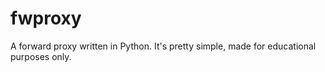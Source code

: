 # fwproxy
A forward proxy written in Python. It's pretty simple, made for educational purposes only.
